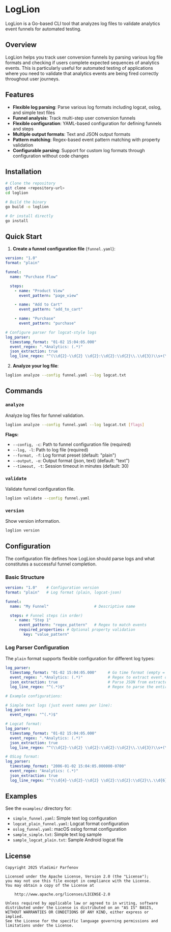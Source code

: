 # LogLion

LogLion is a Go-based CLI tool that analyzes log files to validate analytics event funnels for automated testing.

## Overview

LogLion helps you track user conversion funnels by parsing various log file formats and checking if users complete expected
sequences of analytics events. This is particularly useful for automated testing of applications where you need
to validate that analytics events are being fired correctly throughout user journeys.

## Features

- **Flexible log parsing**: Parse various log formats including logcat, oslog, and simple text files
- **Funnel analysis**: Track multi-step user conversion funnels
- **Flexible configuration**: YAML-based configuration for defining funnels and steps
- **Multiple output formats**: Text and JSON output formats
- **Pattern matching**: Regex-based event pattern matching with property validation
- **Configurable parsing**: Support for custom log formats through configuration without code changes

## Installation

```bash
# Clone the repository
git clone <repository-url>
cd loglion

# Build the binary
go build -o loglion

# Or install directly
go install
```

## Quick Start

1. **Create a funnel configuration file** (`funnel.yaml`):

```yaml
version: "1.0"
format: "plain"

funnel:
  name: "Purchase Flow"

  steps:
    - name: "Product View"
      event_pattern: "page_view"

    - name: "Add to Cart"
      event_pattern: "add_to_cart"

    - name: "Purchase"
      event_pattern: "purchase"

# Configure parser for logcat-style logs
log_parser:
  timestamp_format: "01-02 15:04:05.000"
  event_regex: ".*Analytics: (.*)"
  json_extraction: true
  log_line_regex: "^(\\d{2}-\\d{2} \\d{2}:\\d{2}:\\d{2}\\.\\d{3})\\s+(\\d+)\\s+(\\d+)\\s+([VDIWEFS])\\s+([^:]+):\\s*(.*)$"
```

2. **Analyze your log file**:

```bash
loglion analyze --config funnel.yaml --log logcat.txt
```

## Commands

### `analyze`

Analyze log files for funnel validation.

```bash
loglion analyze --config funnel.yaml --log logcat.txt [flags]
```

**Flags:**

- `--config, -c`: Path to funnel configuration file (required)
- `--log, -l`: Path to log file (required)
- `--format, -f`: Log format preset (default: "plain")
- `--output, -o`: Output format (json, text) (default: "text")
- `--timeout, -t`: Session timeout in minutes (default: 30)

### `validate`

Validate funnel configuration file.

```bash
loglion validate --config funnel.yaml
```

### `version`

Show version information.

```bash
loglion version
```

## Configuration

The configuration file defines how LogLion should parse logs and what constitutes a successful funnel completion.

### Basic Structure

```yaml
version: "1.0"    # Configuration version
format: "plain"   # Log format (plain, logcat-json)

funnel:
  name: "My Funnel"                    # Descriptive name

  steps: # Funnel steps (in order)
    - name: "Step 1"
      event_pattern: "regex_pattern"   # Regex to match events
      required_properties: # Optional property validation
        key: "value_pattern"
```

### Log Parser Configuration

The `plain` format supports flexible configuration for different log types:

```yaml
log_parser:
  timestamp_format: "01-02 15:04:05.000"     # Go time format (empty = no timestamp parsing)
  event_regex: ".*Analytics: (.*)"           # Regex to extract event data from message
  json_extraction: true                      # Parse JSON from extracted event data
  log_line_regex: "^(.*)$"                   # Regex to parse the entire log line (default: match everything)

# Example configurations:

# Simple text logs (just event names per line):
log_parser:
  event_regex: "^(.*)$"

# Logcat format:
log_parser:
  timestamp_format: "01-02 15:04:05.000"
  event_regex: ".*Analytics: (.*)"
  json_extraction: true
  log_line_regex: "^(\\d{2}-\\d{2} \\d{2}:\\d{2}:\\d{2}\\.\\d{3})\\s+(\\d+)\\s+(\\d+)\\s+([VDIWEFS])\\s+([^:]+):\\s*(.*)$"

# OSLog format:
log_parser:
  timestamp_format: "2006-01-02 15:04:05.000000-0700"
  event_regex: "Analytics: (.*)"
  json_extraction: true
  log_line_regex: "^(\\d{4}-\\d{2}-\\d{2} \\d{2}:\\d{2}:\\d{2}\\.\\d{6}-\\d{4})\\s+(.*)$"
```

## Examples

See the `examples/` directory for:

- `simple_funnel.yaml`: Simple text log configuration
- `logcat_plain_funnel.yaml`: Logcat format configuration  
- `oslog_funnel.yaml`: macOS oslog format configuration
- `sample_simple.txt`: Simple text log sample
- `sample_logcat_plain.txt`: Sample Android logcat file

## License

```
Copyright 2025 Vladimir Parfenov

Licensed under the Apache License, Version 2.0 (the "License");
you may not use this file except in compliance with the License.
You may obtain a copy of the License at

    http://www.apache.org/licenses/LICENSE-2.0

Unless required by applicable law or agreed to in writing, software
distributed under the License is distributed on an "AS IS" BASIS,
WITHOUT WARRANTIES OR CONDITIONS OF ANY KIND, either express or implied.
See the License for the specific language governing permissions and
limitations under the License.
```